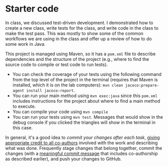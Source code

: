 # Starter code

In class, we discussed test-driven development. I demonstrated how to create a new class, write tests for the class, and write code in the class to make the test pass. This was mostly to show some of the common workflows we are using in the class and offer up a review of how to do some work in Java.

This project is managed using Maven, so it has a `pom.xml` file to describe dependencies and the structure of the project (e.g., where to find the source code to compile or test code to run tests).

* You can check the coverage of your tests using the following command from the top level of the project in the terminal (requires that Maven is installed, which it is on the lab computers): `mvn clean jacoco:prepare-agent install jacoco:report`.
* You can run your main method using `mvn exec:java` since this `pom.xml` includes instructions for the project about where to find a main method to execute.
* You can compile your code using `mvn compile`
* You can run your tests using `mvn test`. Messages that would show in the debug console if you clicked the triangles will show in the terminal in this case.

In general, it's a good idea to *commit your changes after each task*, [giving appropriate credit to all co-authors](https://docs.github.com/en/github/committing-changes-to-your-project/creating-and-editing-commits/creating-a-commit-with-multiple-authors#creating-co-authored-commits-on-github) involved with the work and describing what was done. Frequently stage changes that belong together, commit the changes (with a [meaningful commit message](https://cbea.ms/git-commit/) that includes co-authorship as described earlier), and push your changes to GitHub.

